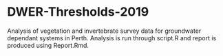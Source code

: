 # DWER-Thresholds-2019
Analysis of vegetation and invertebrate survey data for groundwater dependant systems in Perth. Analysis is run through script.R and report is produced using Report.Rmd.
